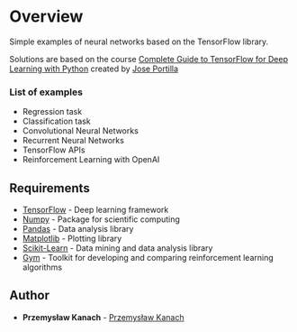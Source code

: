 # Overview

Simple examples of neural networks based on the TensorFlow library.

Solutions are based on the course [Complete Guide to TensorFlow for Deep Learning with Python](https://www.udemy.com/complete-guide-to-tensorflow-for-deep-learning-with-python/) created by [Jose Portilla](https://www.udemy.com/user/joseportilla/)

### List of examples

- Regression task
- Classification task
- Convolutional Neural Networks
- Recurrent Neural Networks
- TensorFlow APIs
- Reinforcement Learning with OpenAI

## Requirements

* [TensorFlow](https://www.tensorflow.org) - Deep learning framework
* [Numpy](http://www.numpy.org) - Package for scientific computing
* [Pandas](https://pandas.pydata.org) - Data analysis library
* [Matplotlib](https://matplotlib.org) - Plotting library
* [Scikit-Learn](https://scikit-learn.org/stable/) - Data mining and data analysis library
* [Gym](https://gym.openai.com/docs/) - Toolkit for developing and comparing reinforcement learning algorithms

## Author

* **Przemysław Kanach** - [Przemysław Kanach](https://github.com/Przemoo16)
